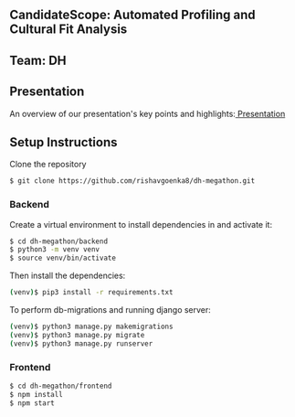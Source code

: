 ## CandidateScope: Automated Profiling and Cultural Fit Analysis
## Team: DH

## Presentation
An overview of our presentation's key points and highlights:<a href="https://docs.google.com/presentation/d/16UfgbIRd2ZKFoP5PyvyKgu0Xo_pkp7nxvJ_S2yB_01o/edit?usp=sharing"> Presentation </a>

## Setup Instructions
Clone the repository

```sh
$ git clone https://github.com/rishavgoenka8/dh-megathon.git
```

###  Backend
Create a virtual environment to install dependencies in and activate it:

```sh
$ cd dh-megathon/backend
$ python3 -m venv venv
$ source venv/bin/activate
```

Then install the dependencies:

```sh
(venv)$ pip3 install -r requirements.txt
```

To perform db-migrations and running django server:

```sh
(venv)$ python3 manage.py makemigrations
(venv)$ python3 manage.py migrate
(venv)$ python3 manage.py runserver
```

### Frontend
```sh
$ cd dh-megathon/frontend
$ npm install
$ npm start
```
